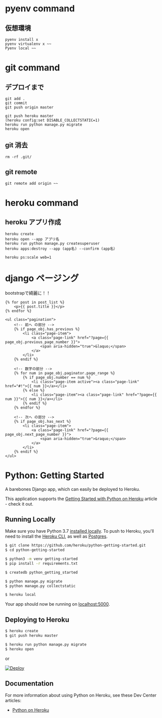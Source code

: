 # pyenv command

## 仮想環境

```
pyenv install x
pyenv virtualenv x ~~
Pyenv local ~~
```

# git command

## デプロイまで

```
git add .
git commit
git push origin master

git push heroku master 
(heroku config:set DISABLE_COLLECTSTATIC=1)
heroku run python manage.py migrate
heroku open
```

## git 消去

```
rm -rf .git/
```

## git remote

```
git remote add origin ~~
```

# heroku command

## heroku アプリ作成

```
heroku create 
heroku open --app アプリ名
heroku run python manage.py createsuperuser
heroku apps:destroy --app (app名) --confirm (app名）

heroku ps:scale web=1
```

# django ページング

bootstrapで綺麗に！！

```
{% for post in post_list %}
    <p>{{ post.title }}</p>
{% endfor %}

<ul class="pagination">
    <!-- 前へ の部分 -->
    {% if page_obj.has_previous %}
        <li class="page-item">
            <a class="page-link" href="?page={{ page_obj.previous_page_number }}">
                <span aria-hidden="true">&laquo;</span>
            </a>
        </li>
    {% endif %}

    <!-- 数字の部分 -->
    {% for num in page_obj.paginator.page_range %}
        {% if page_obj.number == num %}
            <li class="page-item active"><a class="page-link" href="#!">{{ num }}</a></li>
        {% else %}
            <li class="page-item"><a class="page-link" href="?page={{ num }}">{{ num }}</a></li>
        {% endif %}
    {% endfor %}

    <!-- 次へ の部分 -->
    {% if page_obj.has_next %}
        <li class="page-item">
            <a class="page-link" href="?page={{ page_obj.next_page_number }}">
                <span aria-hidden="true">&raquo;</span>
            </a>
        </li>
    {% endif %}
</ul>
```

# Python: Getting Started

A barebones Django app, which can easily be deployed to Heroku.

This application supports the [Getting Started with Python on Heroku](https://devcenter.heroku.com/articles/getting-started-with-python) article - check it out.

## Running Locally

Make sure you have Python 3.7 [installed locally](http://install.python-guide.org). To push to Heroku, you'll need to install the [Heroku CLI](https://devcenter.heroku.com/articles/heroku-cli), as well as [Postgres](https://devcenter.heroku.com/articles/heroku-postgresql#local-setup).

```sh
$ git clone https://github.com/heroku/python-getting-started.git
$ cd python-getting-started

$ python3 -m venv getting-started
$ pip install -r requirements.txt

$ createdb python_getting_started

$ python manage.py migrate
$ python manage.py collectstatic

$ heroku local
```

Your app should now be running on [localhost:5000](http://localhost:5000/).

## Deploying to Heroku

```sh
$ heroku create
$ git push heroku master

$ heroku run python manage.py migrate
$ heroku open
```
or

[![Deploy](https://www.herokucdn.com/deploy/button.svg)](https://heroku.com/deploy)

## Documentation

For more information about using Python on Heroku, see these Dev Center articles:

- [Python on Heroku](https://devcenter.heroku.com/categories/python)
